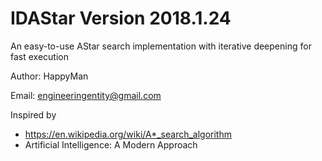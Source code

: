 # IDAStar Version 2018.1.24
An easy-to-use AStar search implementation with iterative deepening for fast execution


Author: HappyMan

Email: engineeringentity@gmail.com

Inspired by
 - https://en.wikipedia.org/wiki/A*_search_algorithm
 - Artificial Intelligence: A Modern Approach
